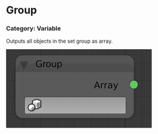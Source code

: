 # Group

### Category: Variable

Outputs all objects in the set group as array.

![](/assets/group.JPG) 



